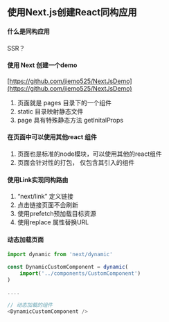 ## 使用Next.js创建React同构应用

#### 什么是同构应用

SSR？

#### 使用 Next 创建一个demo

[https://github.com/jiemo525/NextJsDemo](https://github.com/jiemo525/NextJsDemo)

1. 页面就是 pages 目录下的一个组件
2. static 目录映射静态文件
3. page 具有特殊静态方法 getInitalProps

#### 在页面中可以使用其他react 组件

1. 页面也是标准的node模块，可以使用其他的react组件
2. 页面会针对性的打包， 仅包含其引入的组件

#### 使用Link实现同构路由

1. “next/link” 定义链接
2. 点击链接页面不会刷新
3. 使用prefetch预加载目标资源
4. 使用replace 属性替换URL

#### 动态加载页面

```js
import dynamic from 'next/dynamic'

const DynamicCustomComponent = dynamic(
    import('../components/CustomComponent')
)

....

// 动态加载的组件
<DynamicCustomComponent />

```